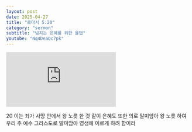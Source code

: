 ```yaml
---
layout: post
date: 2025-04-27
title: "로마서 5:20"
category: "sermon"
subtitle: "넘치는 은혜를 위한 율법"
youtube: "Nq4DeaQc7pk"
---
```


<div class="youtube margin-large">
    <iframe src="https://www.youtube.com/embed/Nq4DeaQc7pk" title="YouTube video player" frameborder="0" allow="accelerometer; autoplay; clipboard-write; encrypted-media; gyroscope; picture-in-picture; web-share" allowfullscreen></iframe>
</div>

20 이는 죄가 사망 안에서 왕 노릇 한 것 같이 은혜도 또한 의로 말미암아 왕 노릇 하여 우리 주 예수 그리스도로 말미암아 영생에 이르게 하려 함이라

